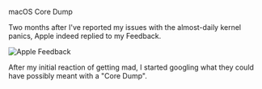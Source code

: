 macOS Core Dump

Two months after I've reported my issues with the almost-daily kernel panics, Apple indeed replied to my Feedback.
 
![Apple Feedback](/assets/img/2020/appleintelframebufer/feedback.png)

After my initial reaction of getting mad, I started googling what they could have possibly meant with a "Core Dump".